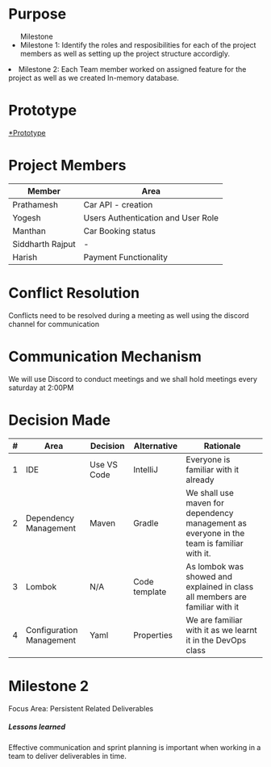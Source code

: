 <h1>Purpose</h1>
<ul>
Milestone
   <li>Milestone 1: Identify the roles and resposibilities for each of the project members as well as setting up the project structure accordigly.</li>
</ul>

   <li>Milestone 2: Each Team member worked on assigned feature for the project as well as we created In-memory database. </li>
</ul>

  <h1>Prototype</h1>
  <a href="https://drive.google.com/file/d/1Y_JMWRthXNXGP7GGjJre9CIux7mjER56/view" alt=" Prototype">*Prototype</a>

   <h1>Project Members</h1>

   <table>
    <thead>
        <tr>
            <th>Member</th>
            <th>Area</th>
        </tr>
    </thead>
    <tbody>
        <tr>
            <td>Prathamesh</td>
            <td>Car API - creation</td>
        </tr>
        <tr>
            <td>Yogesh</td>
            <td>Users Authentication and User Role</td>
        </tr>
        <tr>
            <td>Manthan</td>
            <td>Car Booking status</td>
        </tr>
        <tr>
            <td>Siddharth Rajput</td>
            <td> - </td>
        </tr>
        <tr>
            <td>Harish</td>
            <td>Payment Functionality</td>
        </tr>      
    </tbody>
</table>

<h1>Conflict Resolution</h1>

<p>Conflicts need to be resolved during a meeting as well using the discord channel for communication</p>

<h1>Communication Mechanism</h1>
<p>We will use Discord to conduct meetings and we shall hold meetings every saturday at 2:00PM</p>

<h1>Decision Made</h1>
 <table>
  <thead>
    <tr>
      <th>#</th>
      <th>Area</th>
      <th>Decision</th>
      <th>Alternative</th>
      <th>Rationale</th>
    </tr>
  </thead>
  <tbody>
    <tr>
      <td>1</td>
      <td>IDE</td>
      <td>Use VS Code</td>
      <td>IntelliJ</td>
      <td>Everyone is familiar with it already</td>
    </tr>
    <tr>
      <td>2</td>
      <td>Dependency Management</td>
      <td>Maven</td>
      <td>Gradle</td>
      <td>We shall use maven for dependency management as everyone in the team is familiar with it.</td>
    </tr>
    <tr>
      <td>3</td>
      <td>Lombok</td>
      <td>N/A</td>
      <td>Code template</td>
      <td>As lombok was showed and explained in class all members are familiar with it </td>
    </tr>
    <tr>
      <td>4</td>
      <td>Configuration Management</td>
      <td>Yaml</td>
      <td>Properties</td>
      <td>We are familiar with it as we learnt it in the DevOps class</td>
    </tr>



  </tbody>
</table>

<h1> Milestone 2 </h1>
<p>Focus Area: Persistent Related Deliverables</p>

<h5>Lessons learned</h5>
<p>Effective communication and sprint planning is important when working in a team to deliver deliverables in time.</p>

